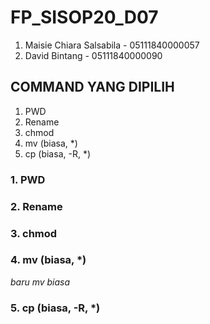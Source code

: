 # FP_SISOP20_D07

1. Maisie Chiara Salsabila - 05111840000057
2. David Bintang - 05111840000090

## COMMAND YANG DIPILIH
1. PWD
2. Rename
3. chmod
4. mv (biasa, *)
5. cp (biasa, -R, *)


### 1. PWD



### 2. Rename



### 3. chmod



### 4. mv (biasa, *)
*baru mv biasa*


### 5. cp (biasa, -R, *)


